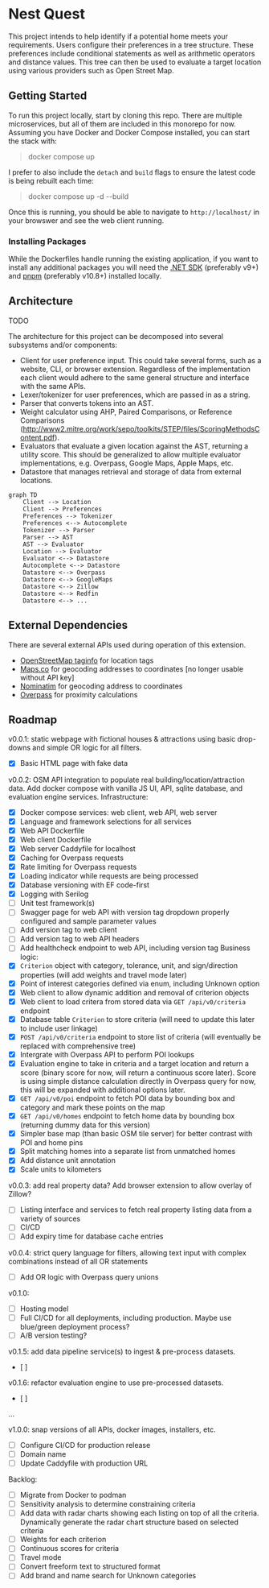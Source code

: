 # Nest Quest

This project intends to help identify if a potential home meets your requirements. Users configure their preferences in a tree structure. These preferences include conditional statements as well as arithmetic operators and distance values. This tree can then be used to evaluate a target location using various providers such as Open Street Map.

## Getting Started
To run this project locally, start by cloning this repo. There are multiple microservices, but all of them are included in this monorepo for now. Assuming you have Docker and Docker Compose installed, you can start the stack with:
> docker compose up

I prefer to also include the `detach` and `build` flags to ensure the latest code is being rebuilt each time:
> docker compose up -d --build

Once this is running, you should be able to navigate to `http://localhost/` in your browswer and see the web client running.

### Installing Packages
While the Dockerfiles handle running the existing application, if you want to install any additional packages you will need the [.NET SDK](https://dotnet.microsoft.com/en-us/download) (preferably v9+) and [pnpm](https://pnpm.io/installation) (preferably v10.8+) installed locally.

## Architecture

TODO

The architecture for this project can be decomposed into several subsystems and/or components:
- Client for user preference input. This could take several forms, such as a website, CLI, or browser extension. Regardless of the implementation each client would adhere to the same general structure and interface with the same APIs.
- Lexer/tokenizer for user preferences, which are passed in as a string.
- Parser that converts tokens into an AST.
- Weight calculator using AHP, Paired Comparisons, or Reference Comparisons (http://www2.mitre.org/work/sepo/toolkits/STEP/files/ScoringMethodsContent.pdf).
- Evaluators that evaluate a given location against the AST, returning a utility score. This should be generalized to allow multiple evaluator implementations, e.g. Overpass, Google Maps, Apple Maps, etc.
- Datastore that manages retrieval and storage of data from external locations.

```mermaid
graph TD
    Client --> Location
    Client --> Preferences
    Preferences --> Tokenizer
    Preferences <--> Autocomplete
    Tokenizer --> Parser
    Parser --> AST
    AST --> Evaluator
    Location --> Evaluator
    Evaluator <--> Datastore
    Autocomplete <--> Datastore
    Datastore <--> Overpass
    Datastore <--> GoogleMaps
    Datastore <--> Zillow
    Datastore <--> Redfin
    Datastore <--> ...
```

## External Dependencies

There are several external APIs used during operation of this extension.
- [OpenStreetMap taginfo](https://taginfo.openstreetmap.org/) for location tags
- [Maps.co](https://geocode.maps.co) for geocoding addresses to coordinates [no longer usable without API key]
- [Nominatim](https://nominatim.org) for geocoding address to coordinates
- [Overpass](https://www.overpass-api.de) for proximity calculations

## Roadmap
v0.0.1: static webpage with fictional houses & attractions using basic drop-downs and simple OR logic for all filters.
- [x] Basic HTML page with fake data

v0.0.2: OSM API integration to populate real building/location/attraction data. Add docker compose with vanilla JS UI, API, sqlite database, and evaluation engine services.
Infrastructure:
- [x] Docker compose services: web client, web API, web server
- [x] Language and framework selections for all services
- [x] Web API Dockerfile
- [x] Web client Dockerfile
- [x] Web server Caddyfile for localhost
- [x] Caching for Overpass requests
- [x] Rate limiting for Overpass requests
- [x] Loading indicator while requests are being processed
- [x] Database versioning with EF code-first
- [x] Logging with Serilog
- [ ] Unit test framework(s)
- [ ] Swagger page for web API with version tag dropdown properly configured and sample parameter values
- [ ] Add version tag to web client
- [ ] Add version tag to web API headers
- [ ] Add healthcheck endpoint to web API, including version tag
Business logic:
- [x] `Criterion` object with category, tolerance, unit, and sign/direction properties (will add weights and travel mode later)
- [x] Point of interest categories defined via enum, including Unknown option
- [x] Web client to allow dynamic addition and removal of criterion objects
- [x] Web client to load critera from stored data via `GET /api/v0/criteria` endpoint
- [x] Database table `Criterion` to store criteria (will need to update this later to include user linkage)
- [x] `POST /api/v0/criteria` endpoint to store list of criteria (will eventually be replaced with comprehensive tree)
- [x] Intergrate with Overpass API to perform POI lookups
- [x] Evaluation engine to take in criteria and a target location and return a score (binary score for now, will return a continuous score later). Score is using simple distance calculation directly in Overpass query for now, this will be expanded with additional options later.
- [x] `GET /api/v0/poi` endpoint to fetch POI data by bounding box and category and mark these points on the map
- [x] `GET /api/v0/homes` endpoint to fetch home data by bounding box (returning dummy data for this version)
- [x] Simpler base map (than basic OSM tile server) for better contrast with POI and home pins
- [x] Split matching homes into a separate list from unmatched homes
- [x] Add distance unit annotation
- [x] Scale units to kilometers

v0.0.3: add real property data? Add browser extension to allow overlay of Zillow?
- [ ] Listing interface and services to fetch real property listing data from a variety of sources
- [ ] CI/CD
- [ ] Add expiry time for database cache entries

v0.0.4: strict query language for filters, allowing text input with complex combinations instead of all OR statements
- [ ] Add OR logic with Overpass query unions

v0.1.0: 
- [ ] Hosting model
- [ ] Full CI/CD for all deployments, including production. Maybe use blue/green deployment process?
- [ ] A/B version testing?

v0.1.5: add data pipeline service(s) to ingest & pre-process datasets.
- [ ]

v0.1.6: refactor evaluation engine to use pre-processed datasets.
- [ ]

...

v1.0.0: snap versions of all APIs, docker images, installers, etc.
- [ ] Configure CI/CD for production release
- [ ] Domain name
- [ ] Update Caddyfile with production URL

Backlog:
- [ ] Migrate from Docker to podman
- [ ] Sensitivity analysis to determine constraining criteria
- [ ] Add data with radar charts showing each listing on top of all the criteria. Dynamically generate the radar chart structure based on selected criteria
- [ ] Weights for each criterion
- [ ] Continuous scores for criteria
- [ ] Travel mode
- [ ] Convert freeform text to structured format
- [ ] Add brand and name search for Unknown categories